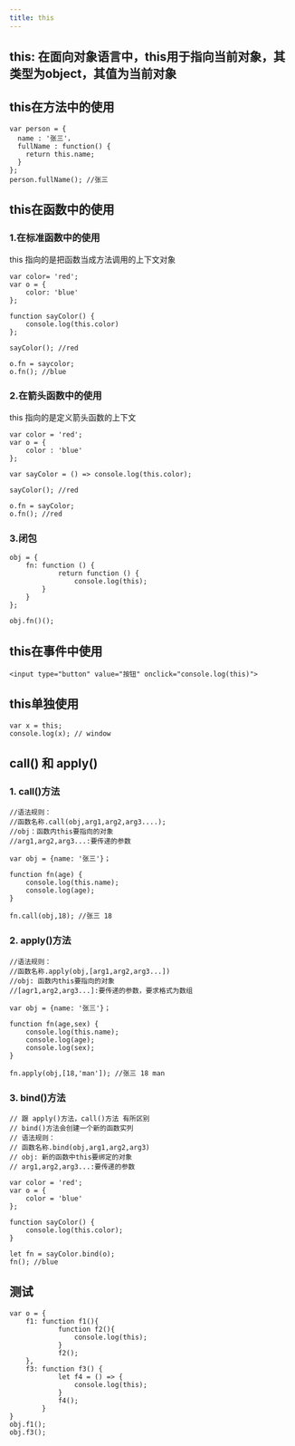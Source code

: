 ```yaml
---
title: this
---
```

this: 在面向对象语言中，this用于指向当前对象，其类型为object，其值为当前对象
---
## this在方法中的使用 ##
```
var person = {
  name : '张三'，
  fullName : function() {
    return this.name;
  }
}; 
person.fullName(); //张三
```

## this在函数中的使用 ##

### 1.在标准函数中的使用 ###
this 指向的是把函数当成方法调用的上下文对象

```
var color= 'red';
var o = {
    color: 'blue'
};

function sayColor() {
    console.log(this.color)
};

sayColor(); //red

o.fn = saycolor;
o.fn(); //blue
```

### 2.在箭头函数中的使用 ###
this 指向的是定义箭头函数的上下文
```
var color = 'red';
var o = {
    color : 'blue'
};

var sayColor = () => console.log(this.color);

sayColor(); //red

o.fn = sayColor;
o.fn(); //red
```

### 3.闭包 ###
```
obj = {
    fn: function () {
            return function () {
                console.log(this);
        }
    }
};

obj.fn()();
```

## this在事件中使用 ##
```
<input type="button" value="按钮" onclick="console.log(this)">
```

## this单独使用 ##
```
var x = this;
console.log(x); // window
```

## call() 和 apply() ##

### 1. call()方法 ###
```
//语法规则：
//函数名称.call(obj,arg1,arg2,arg3....);
//obj：函数内this要指向的对象
//arg1,arg2,arg3...:要传递的参数

var obj = {name: '张三'}；

function fn(age) {
    console.log(this.name);
    console.log(age);
}

fn.call(obj,18); //张三 18
```

### 2. apply()方法 ###
```
//语法规则：
//函数名称.apply(obj,[arg1,arg2,arg3...])
//obj: 函数内this要指向的对象
//[agr1,arg2,arg3...]:要传递的参数，要求格式为数组

var obj = {name: '张三'}；

function fn(age,sex) {
    console.log(this.name);
    console.log(age);
	console.log(sex);
}

fn.apply(obj,[18,'man']); //张三 18 man
```

### 3. bind()方法 ###
```
// 跟 apply()方法，call()方法 有所区别
// bind()方法会创建一个新的函数实列
// 语法规则：
// 函数名称.bind(obj,arg1,arg2,arg3)
// obj: 新的函数中this要绑定的对象
// arg1,arg2,arg3...:要传递的参数

var color = 'red';
var o = {
    color = 'blue'
};

function sayColor() {
    console.log(this.color);
}

let fn = sayColor.bind(o);
fn(); //blue
```

## 测试 ##

```
var o = {
    f1: function f1(){
            function f2(){
                console.log(this);
            }
            f2();
    },
    f3: function f3() {
            let f4 = () => {
                console.log(this);
            }
            f4();
        }
}
obj.f1();
obj.f3();
```
